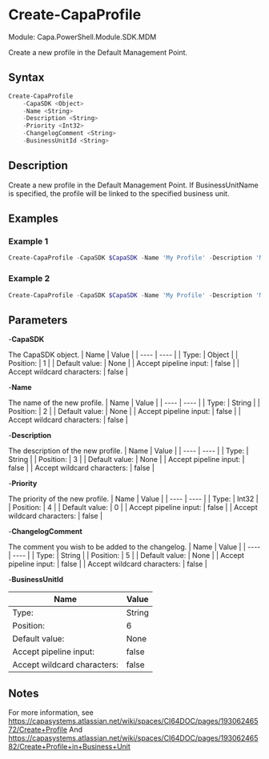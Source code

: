 # Create-CapaProfile
Module: Capa.PowerShell.Module.SDK.MDM

Create a new profile in the Default Management Point.

## Syntax

```powershell
Create-CapaProfile
	-CapaSDK <Object>
	-Name <String>
	-Description <String>
	-Priority <Int32>
	-ChangelogComment <String>
	-BusinessUnitId <String>
```

## Description

Create a new profile in the Default Management Point. If BusinessUnitName is specified, the profile will be linked to the specified business unit.

## Examples

### Example 1
```powershell
Create-CapaProfile -CapaSDK $CapaSDK -Name 'My Profile' -Description 'My Profile Description' -Priority 1 -ChangelogComment 'Creating new profile'
```
    
### Example 2
```powershell
Create-CapaProfile -CapaSDK $CapaSDK -Name 'My Profile' -Description 'My Profile Description' -Priority 1 -ChangelogComment 'Creating new profile' -BusinessUnitName 'My Business Unit'
```
    

## Parameters

-**CapaSDK**

The CapaSDK object.
| Name | Value |
| ---- | ---- |
| Type: | Object |
| Position: | 1 | 
| Default value: | None | 
| Accept pipeline input: | false | 
| Accept wildcard characters: | false | 

-**Name**

The name of the new profile.
| Name | Value |
| ---- | ---- |
| Type: | String |
| Position: | 2 | 
| Default value: | None | 
| Accept pipeline input: | false | 
| Accept wildcard characters: | false | 

-**Description**

The description of the new profile.
| Name | Value |
| ---- | ---- |
| Type: | String |
| Position: | 3 | 
| Default value: | None | 
| Accept pipeline input: | false | 
| Accept wildcard characters: | false | 

-**Priority**

The priority of the new profile.
| Name | Value |
| ---- | ---- |
| Type: | Int32 |
| Position: | 4 | 
| Default value: | 0 | 
| Accept pipeline input: | false | 
| Accept wildcard characters: | false | 

-**ChangelogComment**

The comment you wish to be added to the changelog.
| Name | Value |
| ---- | ---- |
| Type: | String |
| Position: | 5 | 
| Default value: | None | 
| Accept pipeline input: | false | 
| Accept wildcard characters: | false | 

-**BusinessUnitId**


| Name | Value |
| ---- | ---- |
| Type: | String |
| Position: | 6 | 
| Default value: | None | 
| Accept pipeline input: | false | 
| Accept wildcard characters: | false | 


## Notes

For more information, see https://capasystems.atlassian.net/wiki/spaces/CI64DOC/pages/19306246572/Create+Profile 		And https://capasystems.atlassian.net/wiki/spaces/CI64DOC/pages/19306246582/Create+Profile+in+Business+Unit
